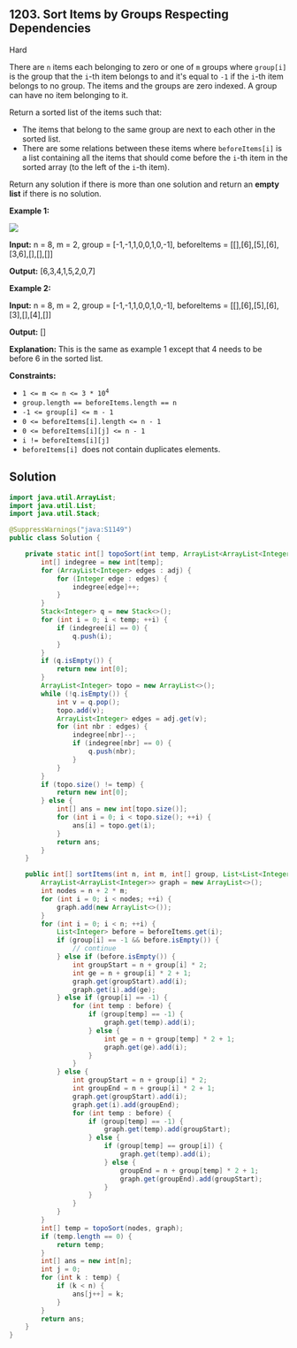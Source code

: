## 1203\. Sort Items by Groups Respecting Dependencies

Hard

There are `n` items each belonging to zero or one of `m` groups where `group[i]` is the group that the `i`\-th item belongs to and it's equal to `-1` if the `i`\-th item belongs to no group. The items and the groups are zero indexed. A group can have no item belonging to it.

Return a sorted list of the items such that:

*   The items that belong to the same group are next to each other in the sorted list.
*   There are some relations between these items where `beforeItems[i]` is a list containing all the items that should come before the `i`\-th item in the sorted array (to the left of the `i`\-th item).

Return any solution if there is more than one solution and return an **empty list** if there is no solution.

**Example 1:**

**![](https://assets.leetcode.com/uploads/2019/09/11/1359_ex1.png)**

**Input:** n = 8, m = 2, group = [-1,-1,1,0,0,1,0,-1], beforeItems = [[],[6],[5],[6],[3,6],[],[],[]]

**Output:** [6,3,4,1,5,2,0,7]

**Example 2:**

**Input:** n = 8, m = 2, group = [-1,-1,1,0,0,1,0,-1], beforeItems = [[],[6],[5],[6],[3],[],[4],[]]

**Output:** []

**Explanation:** This is the same as example 1 except that 4 needs to be before 6 in the sorted list.

**Constraints:**

*   <code>1 <= m <= n <= 3 * 10<sup>4</sup></code>
*   `group.length == beforeItems.length == n`
*   `-1 <= group[i] <= m - 1`
*   `0 <= beforeItems[i].length <= n - 1`
*   `0 <= beforeItems[i][j] <= n - 1`
*   `i != beforeItems[i][j]`
*   `beforeItems[i] `does not contain duplicates elements.

## Solution

```java
import java.util.ArrayList;
import java.util.List;
import java.util.Stack;

@SuppressWarnings("java:S1149")
public class Solution {

    private static int[] topoSort(int temp, ArrayList<ArrayList<Integer>> adj) {
        int[] indegree = new int[temp];
        for (ArrayList<Integer> edges : adj) {
            for (Integer edge : edges) {
                indegree[edge]++;
            }
        }
        Stack<Integer> q = new Stack<>();
        for (int i = 0; i < temp; ++i) {
            if (indegree[i] == 0) {
                q.push(i);
            }
        }
        if (q.isEmpty()) {
            return new int[0];
        }
        ArrayList<Integer> topo = new ArrayList<>();
        while (!q.isEmpty()) {
            int v = q.pop();
            topo.add(v);
            ArrayList<Integer> edges = adj.get(v);
            for (int nbr : edges) {
                indegree[nbr]--;
                if (indegree[nbr] == 0) {
                    q.push(nbr);
                }
            }
        }
        if (topo.size() != temp) {
            return new int[0];
        } else {
            int[] ans = new int[topo.size()];
            for (int i = 0; i < topo.size(); ++i) {
                ans[i] = topo.get(i);
            }
            return ans;
        }
    }

    public int[] sortItems(int n, int m, int[] group, List<List<Integer>> beforeItems) {
        ArrayList<ArrayList<Integer>> graph = new ArrayList<>();
        int nodes = n + 2 * m;
        for (int i = 0; i < nodes; ++i) {
            graph.add(new ArrayList<>());
        }
        for (int i = 0; i < n; ++i) {
            List<Integer> before = beforeItems.get(i);
            if (group[i] == -1 && before.isEmpty()) {
                // continue
            } else if (before.isEmpty()) {
                int groupStart = n + group[i] * 2;
                int ge = n + group[i] * 2 + 1;
                graph.get(groupStart).add(i);
                graph.get(i).add(ge);
            } else if (group[i] == -1) {
                for (int temp : before) {
                    if (group[temp] == -1) {
                        graph.get(temp).add(i);
                    } else {
                        int ge = n + group[temp] * 2 + 1;
                        graph.get(ge).add(i);
                    }
                }
            } else {
                int groupStart = n + group[i] * 2;
                int groupEnd = n + group[i] * 2 + 1;
                graph.get(groupStart).add(i);
                graph.get(i).add(groupEnd);
                for (int temp : before) {
                    if (group[temp] == -1) {
                        graph.get(temp).add(groupStart);
                    } else {
                        if (group[temp] == group[i]) {
                            graph.get(temp).add(i);
                        } else {
                            groupEnd = n + group[temp] * 2 + 1;
                            graph.get(groupEnd).add(groupStart);
                        }
                    }
                }
            }
        }
        int[] temp = topoSort(nodes, graph);
        if (temp.length == 0) {
            return temp;
        }
        int[] ans = new int[n];
        int j = 0;
        for (int k : temp) {
            if (k < n) {
                ans[j++] = k;
            }
        }
        return ans;
    }
}
```